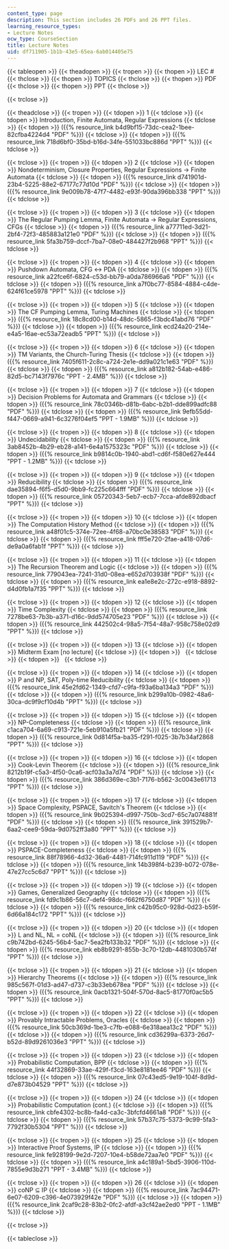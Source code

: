 ```yaml
---
content_type: page
description: This section includes 26 PDFs and 26 PPT files.
learning_resource_types:
- Lecture Notes
ocw_type: CourseSection
title: Lecture Notes
uid: df711905-1b1b-43e5-65ea-6ab014405e75
---
```


{{< tableopen >}}
{{< theadopen >}}
{{< tropen >}}
{{< thopen >}}
LEC #
{{< thclose >}}
{{< thopen >}}
TOPICS
{{< thclose >}}
{{< thopen >}}
PDF
{{< thclose >}}
{{< thopen >}}
PPT
{{< thclose >}}

{{< trclose >}}

{{< theadclose >}}
{{< tropen >}}
{{< tdopen >}}
1
{{< tdclose >}}
{{< tdopen >}}
Introduction, Finite Automata, Regular Expressions
{{< tdclose >}}
{{< tdopen >}}
({{% resource_link b4d9bf15-73dc-cea2-1bee-82cfba4224d4 "PDF" %}})
{{< tdclose >}}
{{< tdopen >}}
({{% resource_link 718d6bf0-35bd-b16d-34fe-551033bc886d "PPT" %}})
{{< tdclose >}}

{{< trclose >}}
{{< tropen >}}
{{< tdopen >}}
2
{{< tdclose >}}
{{< tdopen >}}
Nondeterminism, Closure Properties, Regular Expressions → Finite Automata
{{< tdclose >}}
{{< tdopen >}}
({{% resource_link d741901d-23b4-5225-88e2-67177c77d10d "PDF" %}})
{{< tdclose >}}
{{< tdopen >}}
({{% resource_link 9e009b78-47f7-4482-e93f-90da396bb338 "PPT" %}})
{{< tdclose >}}

{{< trclose >}}
{{< tropen >}}
{{< tdopen >}}
3
{{< tdclose >}}
{{< tdopen >}}
The Regular Pumping Lemma, Finite Automata → Regular Expressions, CFGs
{{< tdclose >}}
{{< tdopen >}}
({{% resource_link a77711ed-3d21-2bf4-72f3-485883a121e0 "PDF" %}})
{{< tdclose >}}
{{< tdopen >}}
({{% resource_link 5fa3b759-dccf-7ba7-08e0-484427f2b968 "PPT" %}})
{{< tdclose >}}

{{< trclose >}}
{{< tropen >}}
{{< tdopen >}}
4
{{< tdclose >}}
{{< tdopen >}}
Pushdown Automata, CFG ↔ PDA
{{< tdclose >}}
{{< tdopen >}}
({{% resource_link a22fce6f-6824-c53d-bb79-a0da786966a6 "PDF" %}})
{{< tdclose >}}
{{< tdopen >}}
({{% resource_link a7f0bc77-8584-4884-c4de-624f61ce5978 "PPT" %}})
{{< tdclose >}}

{{< trclose >}}
{{< tropen >}}
{{< tdopen >}}
5
{{< tdclose >}}
{{< tdopen >}}
The CF Pumping Lemma, Turing Machines
{{< tdclose >}}
{{< tdopen >}}
({{% resource_link 18c8cd00-b14d-48dc-5865-f3bdc41abd76 "PDF" %}})
{{< tdclose >}}
{{< tdopen >}}
({{% resource_link ecd24a20-214e-e4a5-16ae-ec53a72eadb5 "PPT" %}})
{{< tdclose >}}

{{< trclose >}}
{{< tropen >}}
{{< tdopen >}}
6
{{< tdclose >}}
{{< tdopen >}}
TM Variants, the Church-Turing Thesis
{{< tdclose >}}
{{< tdopen >}}
({{% resource_link 7405f611-2c8c-a724-2e1e-dd9a021c1e63 "PDF" %}})
{{< tdclose >}}
{{< tdopen >}}
({{% resource_link a812b182-54ab-e486-82d5-bc7143f7976c "PPT - 2.4MB" %}})
{{< tdclose >}}

{{< trclose >}}
{{< tropen >}}
{{< tdopen >}}
7
{{< tdclose >}}
{{< tdopen >}}
Decision Problems for Automata and Grammars
{{< tdclose >}}
{{< tdopen >}}
({{% resource_link 78c0346b-d81b-6abc-b2b1-dde899adfc88 "PDF" %}})
{{< tdclose >}}
{{< tdopen >}}
({{% resource_link 9efb55dd-f447-0669-a941-6c3276f04ef5 "PPT - 1.9MB" %}})
{{< tdclose >}}

{{< trclose >}}
{{< tropen >}}
{{< tdopen >}}
8
{{< tdclose >}}
{{< tdopen >}}
Undecidability
{{< tdclose >}}
{{< tdopen >}}
({{% resource_link 3ab8452b-4b29-eb28-a141-6e4a1575323c "PDF" %}})
{{< tdclose >}}
{{< tdopen >}}
({{% resource_link b9814c0b-1940-abd1-cd6f-f580e627e444 "PPT - 1.2MB" %}})
{{< tdclose >}}

{{< trclose >}}
{{< tropen >}}
{{< tdopen >}}
9
{{< tdclose >}}
{{< tdopen >}}
Reducibility
{{< tdclose >}}
{{< tdopen >}}
({{% resource_link dae35894-f6f5-d5d0-9bb9-fc225c664fff "PDF" %}})
{{< tdclose >}}
{{< tdopen >}}
({{% resource_link 05720343-5eb7-ecb7-7cca-afde892dbacf "PPT" %}})
{{< tdclose >}}

{{< trclose >}}
{{< tropen >}}
{{< tdopen >}}
10
{{< tdclose >}}
{{< tdopen >}}
The Computation History Method
{{< tdclose >}}
{{< tdopen >}}
({{% resource_link a48f01c5-374e-72ee-4f68-a70bc0e38583 "PDF" %}})
{{< tdclose >}}
{{< tdopen >}}
({{% resource_link fff5e720-2fae-a418-07d6-de9a0a6fab1f "PPT" %}})
{{< tdclose >}}

{{< trclose >}}
{{< tropen >}}
{{< tdopen >}}
11
{{< tdclose >}}
{{< tdopen >}}
The Recursion Theorem and Logic
{{< tdclose >}}
{{< tdopen >}}
({{% resource_link 779043ea-7241-31d0-08ea-e652d703938f "PDF" %}})
{{< tdclose >}}
{{< tdopen >}}
({{% resource_link ea1e8e2c-272c-e918-8892-d4d0fb1a7f35 "PPT" %}})
{{< tdclose >}}

{{< trclose >}}
{{< tropen >}}
{{< tdopen >}}
12
{{< tdclose >}}
{{< tdopen >}}
Time Complexity
{{< tdclose >}}
{{< tdopen >}}
({{% resource_link 7278be63-7b3b-a371-d16c-9dd574705e23 "PDF" %}})
{{< tdclose >}}
{{< tdopen >}}
({{% resource_link 442502c4-98a5-7f54-48a7-958c758e02d9 "PPT" %}})
{{< tdclose >}}

{{< trclose >}}
{{< tropen >}}
{{< tdopen >}}
13
{{< tdclose >}}
{{< tdopen >}}
Midterm Exam \[no lecture\]
{{< tdclose >}}
{{< tdopen >}}
 
{{< tdclose >}}
{{< tdopen >}}
 
{{< tdclose >}}

{{< trclose >}}
{{< tropen >}}
{{< tdopen >}}
14
{{< tdclose >}}
{{< tdopen >}}
P and NP, SAT, Poly-time Reducibility
{{< tdclose >}}
{{< tdopen >}}
({{% resource_link 45e2fd62-1349-cfd7-c9fa-f93a6ba134a3 "PDF" %}})
{{< tdclose >}}
{{< tdopen >}}
({{% resource_link b299a10b-0982-48a6-30ca-dc9f9cf10d4b "PPT" %}})
{{< tdclose >}}

{{< trclose >}}
{{< tropen >}}
{{< tdopen >}}
15
{{< tdclose >}}
{{< tdopen >}}
NP-Completeness
{{< tdclose >}}
{{< tdopen >}}
({{% resource_link c1aca704-6a69-c913-721e-5eb910a5fb21 "PDF" %}})
{{< tdclose >}}
{{< tdopen >}}
({{% resource_link 0d814f5a-ba35-f291-f025-3b7b34af2868 "PPT" %}})
{{< tdclose >}}

{{< trclose >}}
{{< tropen >}}
{{< tdopen >}}
16
{{< tdclose >}}
{{< tdopen >}}
Cook-Levin Theorem
{{< tdclose >}}
{{< tdopen >}}
({{% resource_link 8212b19f-c5a3-4f50-0ca6-acf03a3a7d74 "PDF" %}})
{{< tdclose >}}
{{< tdopen >}}
({{% resource_link 386d369e-c3b1-7176-b562-3c0043e61713 "PPT" %}})
{{< tdclose >}}

{{< trclose >}}
{{< tropen >}}
{{< tdopen >}}
17
{{< tdclose >}}
{{< tdopen >}}
Space Complexity, PSPACE, Savitch's Theorem
{{< tdclose >}}
{{< tdopen >}}
({{% resource_link 9b025394-d997-750b-3cd7-65c7a074881f "PDF" %}})
{{< tdclose >}}
{{< tdopen >}}
({{% resource_link 391529b7-6aa2-cee9-59da-9d0752ff3a80 "PPT" %}})
{{< tdclose >}}

{{< trclose >}}
{{< tropen >}}
{{< tdopen >}}
18
{{< tdclose >}}
{{< tdopen >}}
PSPACE-Completeness
{{< tdclose >}}
{{< tdopen >}}
({{% resource_link 88f78966-4d32-36a6-4481-714fc911d119 "PDF" %}})
{{< tdclose >}}
{{< tdopen >}}
({{% resource_link 14b398f4-b239-b072-078e-47e27cc5c6d7 "PPT" %}})
{{< tdclose >}}

{{< trclose >}}
{{< tropen >}}
{{< tdopen >}}
19
{{< tdclose >}}
{{< tdopen >}}
Games, Generalized Geography
{{< tdclose >}}
{{< tdopen >}}
({{% resource_link fd9c1b86-56c7-def4-98dc-f662f6750d87 "PDF" %}})
{{< tdclose >}}
{{< tdopen >}}
({{% resource_link c42b95c0-928d-0d23-b59f-6d66a184c172 "PPT" %}})
{{< tdclose >}}

{{< trclose >}}
{{< tropen >}}
{{< tdopen >}}
20
{{< tdclose >}}
{{< tdopen >}}
L and NL, NL = coNL
{{< tdclose >}}
{{< tdopen >}}
({{% resource_link c9b742bd-6245-56b4-5ac7-5ea2fb133b32 "PDF" %}})
{{< tdclose >}}
{{< tdopen >}}
({{% resource_link eb8b9291-855b-3c70-12db-4481030b574f "PPT" %}})
{{< tdclose >}}

{{< trclose >}}
{{< tropen >}}
{{< tdopen >}}
21
{{< tdclose >}}
{{< tdopen >}}
Hierarchy Theorems
{{< tdclose >}}
{{< tdopen >}}
({{% resource_link 985c567f-01d3-ad47-d737-c3b33eb678ea "PDF" %}})
{{< tdclose >}}
{{< tdopen >}}
({{% resource_link 0acb1321-504f-570d-8ac5-81770f0ac5b5 "PPT" %}})
{{< tdclose >}}

{{< trclose >}}
{{< tropen >}}
{{< tdopen >}}
22
{{< tdclose >}}
{{< tdopen >}}
Provably Intractable Problems, Oracles
{{< tdclose >}}
{{< tdopen >}}
({{% resource_link 50cb369d-1be3-c7fb-e088-6e318aea13c2 "PDF" %}})
{{< tdclose >}}
{{< tdopen >}}
({{% resource_link cd36299a-6373-26d7-b52d-89d9261036e3 "PPT" %}})
{{< tdclose >}}

{{< trclose >}}
{{< tropen >}}
{{< tdopen >}}
23
{{< tdclose >}}
{{< tdopen >}}
Probabilistic Computation, BPP
{{< tdclose >}}
{{< tdopen >}}
({{% resource_link 44f32869-33ae-429f-f3cd-163e8181ee46 "PDF" %}})
{{< tdclose >}}
{{< tdopen >}}
({{% resource_link 07c43ed5-9e19-104f-8d9d-d7e873b04529 "PPT" %}})
{{< tdclose >}}

{{< trclose >}}
{{< tropen >}}
{{< tdopen >}}
24
{{< tdclose >}}
{{< tdopen >}}
Probabilistic Computation (cont.)
{{< tdclose >}}
{{< tdopen >}}
({{% resource_link cbfe4302-bc8b-fa4d-ca3c-3bfcfd4661a8 "PDF" %}})
{{< tdclose >}}
{{< tdopen >}}
({{% resource_link 57b37c75-5373-9c99-5fa3-7792f30b5304 "PPT" %}})
{{< tdclose >}}

{{< trclose >}}
{{< tropen >}}
{{< tdopen >}}
25
{{< tdclose >}}
{{< tdopen >}}
Interactive Proof Systems, IP
{{< tdclose >}}
{{< tdopen >}}
({{% resource_link fe928199-9e2d-7207-10e4-b58de72aa7e0 "PDF" %}})
{{< tdclose >}}
{{< tdopen >}}
({{% resource_link a4c189a1-5bd5-3906-110d-7855e9d3b271 "PPT - 3.4MB" %}})
{{< tdclose >}}

{{< trclose >}}
{{< tropen >}}
{{< tdopen >}}
26
{{< tdclose >}}
{{< tdopen >}}
coNP ⊆ IP
{{< tdclose >}}
{{< tdopen >}}
({{% resource_link 7ac94471-6e07-6209-c396-4e073929f42e "PDF" %}})
{{< tdclose >}}
{{< tdopen >}}
({{% resource_link 2caf9c28-83b2-0fc2-afdf-a3cf42ae2ed0 "PPT - 1.1MB" %}})
{{< tdclose >}}

{{< trclose >}}

{{< tableclose >}}